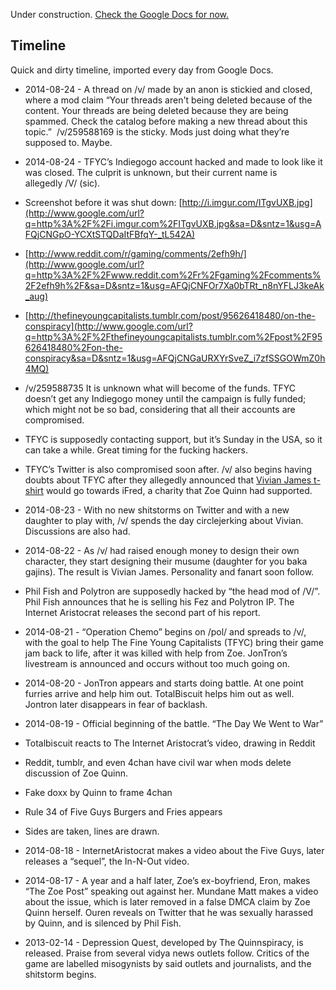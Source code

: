 Under construction. [Check the Google Docs for now.](https://docs.google.com/document/d/1SMLKR0jXRxvaBcug-inONGFR5GCJk9nyqksaLAGdPVw/edit)

## Timeline

Quick and dirty timeline, imported every day from Google Docs.

-   2014-08-24 - A thread on /v/ made by an anon is stickied and closed,
    where a mod claim “Your threads aren't being deleted because of the
    content. Your threads are being deleted because they are being
    spammed. Check the catalog before making a new thread about this
    topic.”  /v/259588169 is the sticky. Mods just doing what they’re
    supposed to. Maybe.

-   2014-08-24 - TFYC’s Indiegogo account hacked and made to look like
    it was closed. The culprit is unknown, but their current name is
    allegedly /V/ (sic).

-   Screenshot before it was shut down:
    [http://i.imgur.com/ITgvUXB.jpg](http://www.google.com/url?q=http%3A%2F%2Fi.imgur.com%2FITgvUXB.jpg&sa=D&sntz=1&usg=AFQjCNGpO-YCXtSTQDaItFBfqY-_tL542A)
-   [http://www.reddit.com/r/gaming/comments/2efh9h/](http://www.google.com/url?q=http%3A%2F%2Fwww.reddit.com%2Fr%2Fgaming%2Fcomments%2F2efh9h%2F&sa=D&sntz=1&usg=AFQjCNFOr7Xa0bTRt_n8nYFLJ3keAk_aug)
-   [http://thefineyoungcapitalists.tumblr.com/post/95626418480/on-the-conspiracy](http://www.google.com/url?q=http%3A%2F%2Fthefineyoungcapitalists.tumblr.com%2Fpost%2F95626418480%2Fon-the-conspiracy&sa=D&sntz=1&usg=AFQjCNGaURXYrSveZ_i7zfSSGOWmZ0h4MQ)
-   /v/259588735 It is unknown what will become of the funds. TFYC
    doesn’t get any Indiegogo money until the campaign is fully funded;
    which might not be so bad, considering that all their accounts are
    compromised.
-   TFYC is supposedly contacting support, but it’s Sunday in the USA,
    so it can take a while. Great timing for the fucking hackers.
-   TFYC’s Twitter is also compromised soon after. /v/ also begins
    having doubts about TFYC after they allegedly announced that [Vivian
    James
    t-shirt](http://www.google.com/url?q=http%3A%2F%2Fi0.kym-cdn.com%2Fphotos%2Fimages%2Foriginal%2F000%2F817%2F256%2Fb98.jpg&sa=D&sntz=1&usg=AFQjCNHZkvAkc1oN8PZcAU5jyobEj7UZLw) would
    go towards iFred, a charity that Zoe Quinn had supported.

-   2014-08-23 - With no new shitstorms on Twitter and with a new
    daughter to play with, /v/ spends the day circlejerking about
    Vivian. Discussions are also had.
-   2014-08-22 - As /v/ had raised enough money to design their own
    character, they start designing their musume (daughter for you baka
    gajins). The result is Vivian James. Personality and fanart soon
    follow.

-   Phil Fish and Polytron are supposedly hacked by “the head mod of
    /V/”. Phil Fish announces that he is selling his Fez and Polytron
    IP. The Internet Aristocrat releases the second part of his report.

-   2014-08-21 - “Operation Chemo” begins on /pol/ and spreads to /v/,
    with the goal to help The Fine Young Capitalists (TFYC) bring their
    game jam back to life, after it was killed with help from Zoe.
    JonTron’s livestream is announced and occurs without too much going
    on.
-   2014-08-20 - JonTron appears and starts doing battle. At one point
    furries arrive and help him out. TotalBiscuit helps him out as well.
    Jontron later disappears in fear of backlash.
-   2014-08-19 - Official beginning of the battle. “The Day We Went to
    War”

-   Totalbiscuit reacts to The Internet Aristocrat’s video, drawing in
    Reddit
-   Reddit, tumblr, and even 4chan have civil war when mods delete
    discussion of Zoe Quinn.
-   Fake doxx by Quinn to frame 4chan
-   Rule 34 of Five Guys Burgers and Fries appears
-   Sides are taken, lines are drawn.

-   2014-08-18 - InternetAristocrat makes a video about the Five Guys,
    later releases a “sequel”, the In-N-Out video.
-   2014-08-17 - A year and a half later, Zoe’s ex-boyfriend, Eron,
    makes “The Zoe Post” speaking out against her. Mundane Matt makes a
    video about the issue, which is later removed in a false DMCA claim
    by Zoe Quinn herself. Ouren reveals on Twitter that he was sexually
    harassed by Quinn, and is silenced by Phil Fish.
-   2013-02-14 - Depression Quest, developed by The Quinnspiracy, is
    released. Praise from several vidya news outlets follow. Critics of
    the game are labelled misogynists by said outlets and journalists,
    and the shitstorm begins.